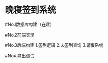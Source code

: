 # 晚寝签到系统
#No.1数据库构建（在建）

#No.2前端实现

#No.3后端构建
        1.签到逻辑
        2.未签到查询
        3.请假系统
        

#No4.导出调试
